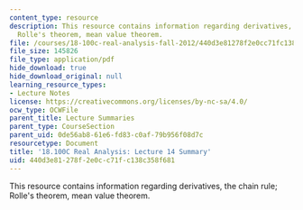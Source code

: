 ```yaml
---
content_type: resource
description: This resource contains information regarding derivatives, the chain rule;
  Rolle's theorem, mean value theorem.
file: /courses/18-100c-real-analysis-fall-2012/440d3e81278f2e0cc71fc138c358f681_MIT18_100CF12_l14sum.pdf
file_size: 145826
file_type: application/pdf
hide_download: true
hide_download_original: null
learning_resource_types:
- Lecture Notes
license: https://creativecommons.org/licenses/by-nc-sa/4.0/
ocw_type: OCWFile
parent_title: Lecture Summaries
parent_type: CourseSection
parent_uid: 0de56ab8-61e6-fd83-c0af-79b956f08d7c
resourcetype: Document
title: '18.100C Real Analysis: Lecture 14 Summary'
uid: 440d3e81-278f-2e0c-c71f-c138c358f681
---
```

This resource contains information regarding derivatives, the chain rule; Rolle's theorem, mean value theorem.